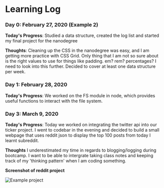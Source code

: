 # Learning Log

### Day 0: February 27, 2020 (Example 2)

**Today's Progress**: Studied a data structure, created the log list and started my final project for the nanodegree

**Thoughts**: Cleaning up the CSS in the nanodegree was easy, and I am getting more practice with CSS Grid. Only thing that I am not so sure about is the right values to use for things like padding. em? rem? percentages? I need to look into this further. Decided to cover at least one data structure per week.

### Day 1: February 28, 2020

**Today's Progress**: We worked on the FS module in node, which provides useful functions to interact with the file system.

### Day 3: March 9, 2020

**Today's Progress**: Today we worked on integrating the twitter api into our ticker project. I went to codebar in the evening and decided to build a small webpage that uses reddit json to display the top 100 posts from today I learnt subreddit.

**Thoughts** I underestimated my time in regards to blogging/logging during bootcamp. I want to be able to intergrate taking class notes and keeping track of my 'thinking pattern' when I am coding something.

**Screenshot of reddit project**

![Example project](https://raw.githubusercontent.com/spicedacademy/vegeta-code/Thabi_Segoe/Week-5/handlebars-portfolio/projects/reddit-json/screenshot.png?token=AJHT4AURUJPO7EGVTEYDHWK6OCKHE)
